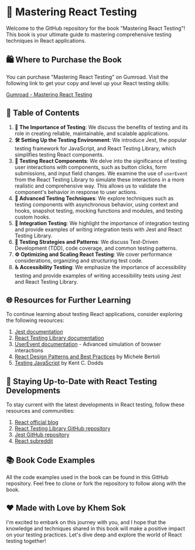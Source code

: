 # 📘 Mastering React Testing

Welcome to the GitHub repository for the book "Mastering React Testing"! This book is your ultimate guide to mastering comprehensive testing techniques in React applications.

## 🛍️ Where to Purchase the Book

You can purchase "Mastering React Testing" on Gumroad. Visit the following link to get your copy and level up your React testing skills:

<a href="https://khemsok97.gumroad.com/l/kyhpsj" target="_blank">Gumroad - Mastering React Testing</a>

## 📖 Table of Contents

1. **🎯 The Importance of Testing**: We discuss the benefits of testing and its role in creating reliable, maintainable, and scalable applications.
2. **🛠️ Setting Up the Testing Environment**: We introduce Jest, the popular testing framework for JavaScript, and React Testing Library, which simplifies testing React components.
3. **🧪 Testing React Components**: We delve into the significance of testing user interactions with components, such as button clicks, form submissions, and input field changes. We examine the use of `userEvent` from the React Testing Library to simulate these interactions in a more realistic and comprehensive way. This allows us to validate the component's behavior in response to user actions.
4. **🚀 Advanced Testing Techniques**: We explore techniques such as testing components with asynchronous behavior, using context and hooks, snapshot testing, mocking functions and modules, and testing custom hooks.
5. **🔗 Integration Testing**: We highlight the importance of integration testing and provide examples of writing integration tests with Jest and React Testing Library.
6. **🌟 Testing Strategies and Patterns**: We discuss Test-Driven Development (TDD), code coverage, and common testing patterns.
7. **⚙️ Optimizing and Scaling React Testing**: We cover performance considerations, organizing and structuring test code.
8. **♿ Accessibility Testing**: We emphasize the importance of accessibility testing and provide examples of writing accessibility tests using Jest and React Testing Library.

## 🌐 Resources for Further Learning

To continue learning about testing React applications, consider exploring the following resources:

1. <a href="https://jestjs.io/docs/getting-started" target="_blank">Jest documentation</a>
2. <a href="https://testing-library.com/docs/react-testing-library/intro" target="_blank">React Testing Library documentation</a>
3. <a href="https://testing-library.com/docs/user-event/intro" target="_blank">UserEvent documentation</a> - Advanced simulation of browser interactions
4. <a href="https://www.oreilly.com/library/view/react-design-patterns/9781786464538/" target="_blank">React Design Patterns and Best Practices</a> by Michele Bertoli
5. <a href="https://testingjavascript.com/" target="_blank">Testing JavaScript</a> by Kent C. Dodds

## 🌟 Staying Up-to-Date with React Testing Developments

To stay current with the latest developments in React testing, follow these resources and communities:

1. <a href="https://react.dev/blog" target="_blank">React official blog</a>
2. <a href="https://github.com/testing-library/react-testing-library" target="_blank">React Testing Library GitHub repository</a>
3. <a href="https://github.com/facebook/jest" target="_blank">Jest GitHub repository</a>
4. <a href="https://www.reddit.com/r/reactjs/" target="_blank">React subreddit</a>

## 📚 Book Code Examples

All the code examples used in the book can be found in this GitHub repository. Feel free to clone or fork the repository to follow along with the book.

## ❤️ Made with Love by Khem Sok

I'm excited to embark on this journey with you, and I hope that the knowledge and techniques shared in this book will make a positive impact on your testing practices. Let's dive deep and explore the world of React testing together!
